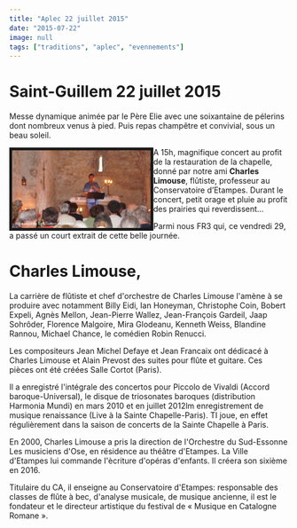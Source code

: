 ```yaml
---
title: "Aplec 22 juillet 2015"
date: "2015-07-22"
image: null
tags: ["traditions", "aplec", "evennements"]
---
```


# Saint-Guillem 22 juillet 2015

Messe dynamique animée par le Père Elie avec une soixantaine de pélerins dont nombreux venus à pied. Puis repas champêtre et convivial, sous un beau soleil.

<img
  alt
  src="/images/pelerinage-sant-guillem-55afe22aa0722.jpg"
  style="
    font-family: arial;
    font-size: 14px;
    text-align: justify;
    border-width: 5px;
    border-style: solid;
    float: left;
    width: 250px;
    height: 140px;
  "
/>

A 15h, magnifique concert au profit de la restauration de la chapelle, donné par notre ami **Charles Limouse**, flûtiste, professeur au Conservatoire d’Etampes.
Durant le concert, petit orage et pluie au profit des prairies qui reverdissent…

Parmi nous FR3 qui, ce vendredi 29, a passé un court extrait de cette belle journée.

# Charles Limouse,

La carrière de flûtiste et chef d'orchestre de Charles Limouse l'amène à se produire avec notamment Billy Eidi, Ian Honeyman, Christophe Coin, Bobert Expeli, Agnès Mellon, Jean-Pierre Wallez, Jean-François Gardeil, Jaap Sohrôder, Florence Malgoire, Mira Glodeanu, Kenneth Weiss, Blandine Rannou, Michael Chance, le comédien Robin Renucci.

Les compositeurs Jean Michel Defaye et Jean Francaix ont dédicacé à Charles Limouse et Alain Prevost des suites pour flûte et guitare.
Ces pièces ont été créées Salle Cortot (Paris).

Il a enregistré l'intégrale des concertos pour Piccolo de Vivaldi (Accord baroque-Universal), le disque de triosonates baroques (distribution Harmonia Mundi) en mars 2010 et en juillet 2012lm enregistrement de musique renaissance (Live à la Sainte Chapelle-Paris). TI joue, en effet régulièrement dans la saison de concerts de la Sainte Chapelle à Paris.

En 2000, Charles Limouse a pris la direction de l'Orchestre du Sud-Essonne Les musiciens d'Ose, en résidence au théâtre d'Etampes.
La Ville d'Etampes lui commande I'ècriture d'opéras d'enfants. Il créera son sixième en 2016.

Titulaire du CA, il enseigne au Conservatoire d'Etampes: responsable des classes de flûte à bec, d'analyse musicale, de musique ancienne, il est le fondateur et le directeur artistique du festival de « Musique en Catalogne Romane ».
